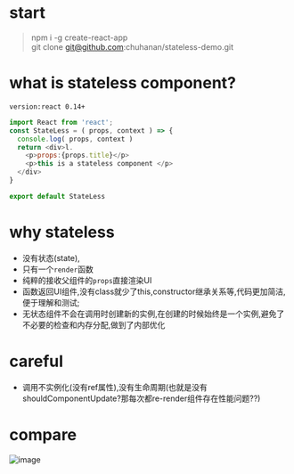 # start
> npm i -g create-react-app   
  git clone git@github.com:chuhanan/stateless-demo.git

# what is stateless component? 
`version:react 0.14+ `

```javascript
import React from 'react';
const StateLess = ( props, context ) => {
  console.log( props, context )
  return <div>l.
    <p>props:{props.title}</p>
    <p>this is a stateless component </p>
  </div>
}

export default StateLess
```


# why stateless #
- 没有状态(state),
- 只有一个`render`函数
- 纯粹的接收父组件的`props`直接渲染UI
- 函数返回UI组件,没有class就少了this,constructor继承关系等,代码更加简洁,便于理解和测试;
- 无状态组件不会在调用时创建新的实例,在创建的时候始终是一个实例,避免了不必要的检查和内存分配,做到了内部优化

# careful
- 调用不实例化(没有ref属性),没有生命周期(也就是没有shouldComponentUpdate?那每次都re-render组件存在性能问题??)

# compare #
![image](http://upload-images.jianshu.io/upload_images/48180-8c21fd21da7f3683.png?imageMogr2/auto-orient/strip%7CimageView2/2/w/1240)


